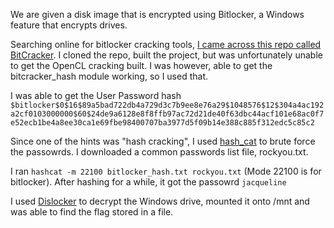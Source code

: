 We are given a disk image that is encrypted using Bitlocker, a Windows feature that encrypts drives.

Searching online for bitlocker cracking tools, [I came across this repo called BitCracker](https://github.com/e-ago/bitcracker). I cloned the repo, built the project, but was unfortunately unable to get the OpenCL cracking built. I was however, able to get the bitcracker_hash module working, so I used that. 

I was able to get the User Password hash `$bitlocker$0$16$89a5bad722db4a729d3c7b9ee8e76a29$1048576$12$304a4ac192a2cf0103000000$60$24de9a6128e8f8ffb97ac72d21de40f63dbc44acf101e68ac0f7e52ecb1be4a8ee30ca1e69fbe98400707ba3977d5f09b14e388c885f312edc5c85c2`

Since one of the hints was "hash cracking", I used [hash_cat](https://hashcat.net/hashcat/) to brute force the passowrds. I downloaded a common passwords list file, rockyou.txt.

I ran `hashcat -m 22100 bitlocker_hash.txt rockyou.txt` (Mode 22100 is for bitlocker). After hashing for a while, it got the passowrd `jacqueline`

I used [Dislocker](https://github.com/Aorimn/dislocker) to decrypt the Windows drive, mounted it onto /mnt and was able to find the flag stored in a file.